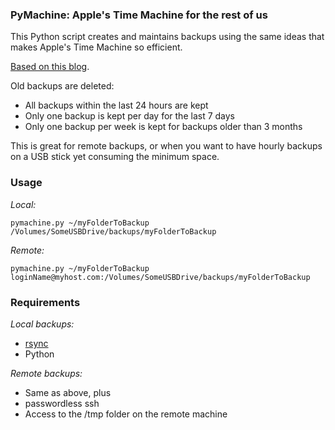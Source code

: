 
[rsync]: http://en.wikipedia.org/wiki/Rsync

### PyMachine: Apple's Time Machine for the rest of us

This Python script creates and maintains backups using the same ideas that makes Apple's Time Machine so efficient.

[Based on this blog](http://blog.interlinked.org/tutorials/rsync_time_machine.html).

Old backups are deleted:
	
- All backups within the last 24 hours are kept
- Only one backup is kept per day for the last 7 days
- Only one backup per week is kept for backups older than 3 months

This is great for remote backups, or when you want to have hourly backups on a USB stick yet consuming the minimum space.

### Usage

*Local:*

	pymachine.py ~/myFolderToBackup /Volumes/SomeUSBDrive/backups/myFolderToBackup

*Remote:*

	pymachine.py ~/myFolderToBackup loginName@myhost.com:/Volumes/SomeUSBDrive/backups/myFolderToBackup

### Requirements

*Local backups:*

- [rsync][Rsync]
- Python

*Remote backups:*

- Same as above, plus
- passwordless ssh
- Access to the /tmp folder on the remote machine
